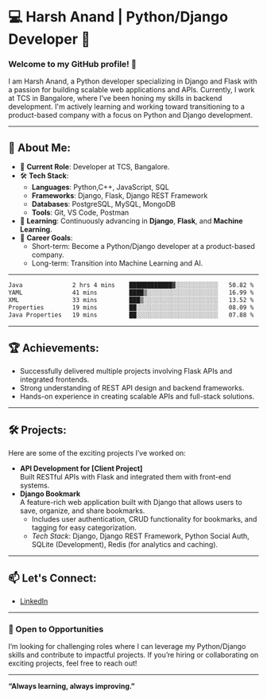 # 💻 Harsh Anand | Python/Django Developer 🌟

### Welcome to my GitHub profile! 👋

I am Harsh Anand, a Python developer specializing in Django and Flask with a passion for building scalable web applications and APIs. Currently, I work at TCS in Bangalore, where I’ve been honing my skills in backend development. I'm actively learning and working toward transitioning to a product-based company with a focus on Python and Django development.

---

## 🚀 About Me:
- 💼 **Current Role**: Developer at TCS, Bangalore.
- 🛠️ **Tech Stack**:  
  - **Languages**: Python,C++, JavaScript, SQL  
  - **Frameworks**: Django, Flask, Django REST Framework  
  - **Databases**: PostgreSQL, MySQL, MongoDB  
  - **Tools**: Git, VS Code, Postman  
- 🌱 **Learning**: Continuously advancing in **Django**, **Flask**, and **Machine Learning**.  
- 🎯 **Career Goals**:  
  - Short-term: Become a Python/Django developer at a product-based company.  
  - Long-term: Transition into Machine Learning and AI.  

---
<!--START_SECTION:waka-->

```txt
Java              2 hrs 4 mins    ████████████▓░░░░░░░░░░░░   50.82 %
YAML              41 mins         ████▒░░░░░░░░░░░░░░░░░░░░   16.99 %
XML               33 mins         ███▒░░░░░░░░░░░░░░░░░░░░░   13.52 %
Properties        19 mins         ██░░░░░░░░░░░░░░░░░░░░░░░   08.09 %
Java Properties   19 mins         ██░░░░░░░░░░░░░░░░░░░░░░░   07.88 %
```

<!--END_SECTION:waka-->

---

## 🏆 Achievements:
- Successfully delivered multiple projects involving Flask APIs and integrated frontends.  
- Strong understanding of REST API design and backend frameworks.  
- Hands-on experience in creating scalable APIs and full-stack solutions.

---

## 🛠️ Projects:
Here are some of the exciting projects I’ve worked on:  
- **API Development for [Client Project]**  
  Built RESTful APIs with Flask and integrated them with front-end systems.  
- **Django Bookmark**  
  A feature-rich web application built with Django that allows users to save, organize, and share bookmarks.  
  - Includes user authentication, CRUD functionality for bookmarks, and tagging for easy categorization.  
  - *Tech Stack*: Django, Django REST Framework, Python Social Auth, SQLite (Development), Redis (for analytics and caching).   
  

---

## 📫 Let's Connect:
- [LinkedIn](https://www.linkedin.com/in/harsh27anand)  

---

### 🔭 Open to Opportunities
I’m looking for challenging roles where I can leverage my Python/Django skills and contribute to impactful projects. If you’re hiring or collaborating on exciting projects, feel free to reach out!

---
**“Always learning, always improving.”**

